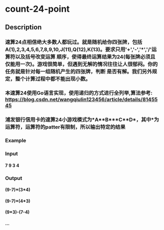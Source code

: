 # count-24-point
## Description
### 速算24点相信绝大多数人都玩过。就是随机给你四张牌，包括 A(1),2,3,4,5,6,7,8,9,10,J(11),Q(12),K(13)。要求只用'+','-','*','/'运算符以及括号改变运算 顺序，使得最终运算结果为24(每张牌必须且仅能用一次)。游戏很简单，但遇到无解的情况往往让人很郁闷。你的任务就是针对每一组随机产生的四张牌，判断 是否有解。我们另外规定，整个计算过程中都不能出现小数。

### 本速算24使用Go语言实现，使用递归的方式进行全列举,算法参考: https://blog.csdn.net/wangqiulin123456/article/details/8145545
### 浦发银行信用卡的速算24小游戏模式为\*A\*\*B\*\*\*C\*\*D\*，其中*为运算符，运算符的patter有限制，所以输出特定的结果
### Example
### Input 
#### 7 9 3 4
### Output
#### (9-7)\*(3\*4)
#### (9-7)\*(4\*3)
#### (9\*3)-(7-4)
#### ...


      
        
